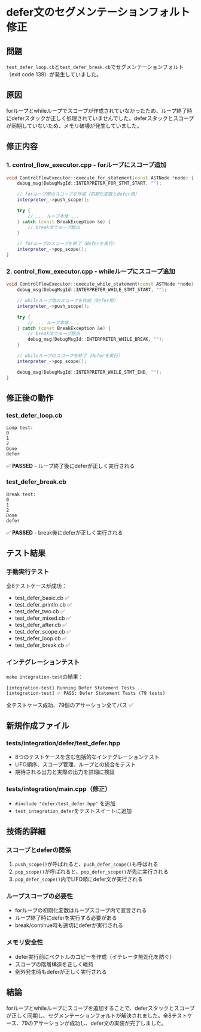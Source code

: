 # defer文のセグメンテーションフォルト修正

## 問題

`test_defer_loop.cb`と`test_defer_break.cb`でセグメンテーションフォルト（exit code 139）が発生していました。

## 原因

forループとwhileループでスコープが作成されていなかったため、ループ終了時にdeferスタックが正しく処理されていませんでした。deferスタックとスコープが同期していないため、メモリ破壊が発生していました。

## 修正内容

### 1. control_flow_executor.cpp - forループにスコープ追加

```cpp
void ControlFlowExecutor::execute_for_statement(const ASTNode *node) {
    debug_msg(DebugMsgId::INTERPRETER_FOR_STMT_START, "");

    // forループ用のスコープを作成（初期化変数とdefer用）
    interpreter_->push_scope();

    try {
        // ... ループ本体 ...
    } catch (const BreakException &e) {
        // break文でループ脱出
    }

    // forループのスコープを終了（deferを実行）
    interpreter_->pop_scope();
}
```

### 2. control_flow_executor.cpp - whileループにスコープ追加

```cpp
void ControlFlowExecutor::execute_while_statement(const ASTNode *node) {
    debug_msg(DebugMsgId::INTERPRETER_WHILE_STMT_START, "");

    // whileループ用のスコープを作成（defer用）
    interpreter_->push_scope();

    try {
        // ... ループ本体 ...
    } catch (const BreakException &e) {
        // break文でループ脱出
        debug_msg(DebugMsgId::INTERPRETER_WHILE_BREAK, "");
    }

    // whileループのスコープを終了（deferを実行）
    interpreter_->pop_scope();

    debug_msg(DebugMsgId::INTERPRETER_WHILE_STMT_END, "");
}
```

## 修正後の動作

### test_defer_loop.cb
```
Loop test:
0
1
2
Done
defer
```
✅ **PASSED** - ループ終了後にdeferが正しく実行される

### test_defer_break.cb
```
Break test:
0
1
2
Done
defer
```
✅ **PASSED** - break後にdeferが正しく実行される

## テスト結果

### 手動実行テスト
全8テストケースが成功：
- test_defer_basic.cb ✅
- test_defer_println.cb ✅
- test_defer_two.cb ✅
- test_defer_mixed.cb ✅
- test_defer_after.cb ✅
- test_defer_scope.cb ✅
- test_defer_loop.cb ✅
- test_defer_break.cb ✅

### インテグレーションテスト
`make integration-test`の結果：
```
[integration-test] Running Defer Statement Tests...
[integration-test] ✅ PASS: Defer Statement Tests (79 tests)
```

全テストケース成功、79個のアサーション全てパス ✅

## 新規作成ファイル

### tests/integration/defer/test_defer.hpp
- 8つのテストケースを含む包括的なインテグレーションテスト
- LIFO順序、スコープ管理、ループとの統合をテスト
- 期待される出力と実際の出力を詳細に検証

### tests/integration/main.cpp（修正）
- `#include "defer/test_defer.hpp"` を追加
- `test_integration_defer`をテストスイートに追加

## 技術的詳細

### スコープとdeferの関係
1. `push_scope()`が呼ばれると、`push_defer_scope()`も呼ばれる
2. `pop_scope()`が呼ばれると、`pop_defer_scope()`が先に実行される
3. `pop_defer_scope()`内でLIFO順にdefer文が実行される

### ループスコープの必要性
- forループの初期化変数はループスコープ内で宣言される
- ループ終了時にdeferを実行する必要がある
- break/continue時も適切にdeferが実行される

### メモリ安全性
- defer実行前にベクトルのコピーを作成（イテレータ無効化を防ぐ）
- スコープの階層構造を正しく維持
- 例外発生時もdeferが正しく実行される

## 結論

forループとwhileループにスコープを追加することで、deferスタックとスコープが正しく同期し、セグメンテーションフォルトが解決されました。全8テストケース、79のアサーションが成功し、defer文の実装が完了しました。
